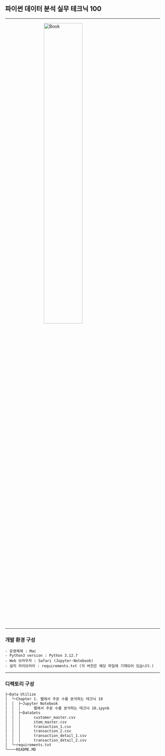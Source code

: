 ## 파이썬 데이터 분석 실무 테크닉 100

---
<img src="https://image.yes24.com/goods/91302724/XL.jpg" alt="Book" style="display: block; margin-left: auto; margin-right: auto; width: 50%;">

---
### 개발 환경 구성
    - 운영체제 : Mac
    - Python3 version : Python 3.12.7
    - Web 브라우저 : Safari (Jupyter-Notebook)
    - 설치 라이브러리 : requirements.txt (각 버전은 해당 파일에 기재되어 있습니다.)

---
### 디렉토리 구성
```sh
├─Data Utilize
│  └─Chapter 1. 웹에서 주문 수를 분석하는 테크닉 10
│  │  ├─Jupyter Notebook
│  │  │      웹에서 주문 수를 분석하는 테크닉 10.ipynb
│  │  ├─DataSets
│  │  │      customer_master.csv
│  │  │      item_master.csv
│  │  │      transaction_1.csv
│  │  │      transaction_2.csv
│  │  │      transaction_detail_1.csv
│  │  │      transaction_detail_2.csv
│  └─requirements.txt
└────README.MD
```
